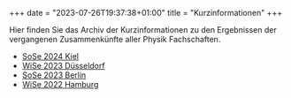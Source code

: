 +++
date = "2023-07-26T19:37:38+01:00"
title = "Kurzinformationen"
+++

Hier finden Sie das Archiv der Kurzinformationen zu den Ergebnissen der vergangenen Zusammenkünfte aller Physik Fachschaften.

- [SoSe 2024 Kiel](/dokumente/kurzinformation_kiel_sose24.pdf)
- [WiSe 2023 Düsseldorf](/dokumente/kurzinformation_duesseldorf_wise23.pdf)
- [SoSe 2023 Berlin](/dokumente/kurzinformation_berlin_sose23.pdf) 
- [WiSe 2022 Hamburg](/dokumente/kurzinformation_hamburg_wise22.pdf)  
